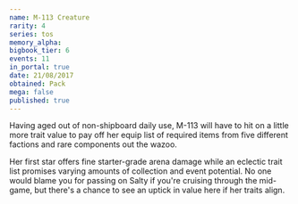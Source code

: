 ```yaml
---
name: M-113 Creature
rarity: 4
series: tos
memory_alpha:
bigbook_tier: 6
events: 11
in_portal: true
date: 21/08/2017
obtained: Pack
mega: false
published: true
---
```


Having aged out of non-shipboard daily use, M-113 will have to hit on a little more trait value to pay off her equip list of required items from five different factions and rare components out the wazoo.

Her first star offers fine starter-grade arena damage while an eclectic trait list promises varying amounts of collection and event potential. No one would blame you for passing on Salty if you're cruising through the mid-game, but there's a chance to see an uptick in value here if her traits align.
